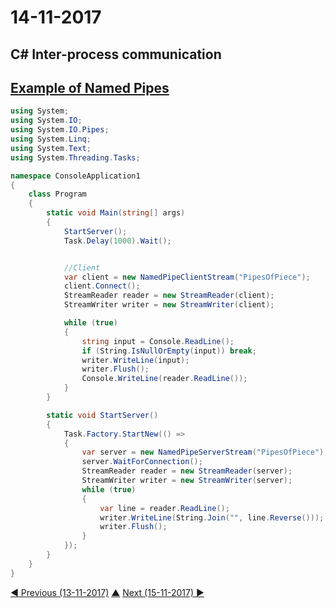 # 14-11-2017

## C# Inter-process communication


## [Example of Named Pipes](https://stackoverflow.com/questions/13806153/example-of-named-pipes)
```cs
using System;
using System.IO;
using System.IO.Pipes;
using System.Linq;
using System.Text;
using System.Threading.Tasks;

namespace ConsoleApplication1
{
    class Program
    {
        static void Main(string[] args)
        {
            StartServer();
            Task.Delay(1000).Wait();


            //Client
            var client = new NamedPipeClientStream("PipesOfPiece");
            client.Connect();
            StreamReader reader = new StreamReader(client);
            StreamWriter writer = new StreamWriter(client);

            while (true)
            {
                string input = Console.ReadLine();
                if (String.IsNullOrEmpty(input)) break;
                writer.WriteLine(input);
                writer.Flush();
                Console.WriteLine(reader.ReadLine());
            }
        }

        static void StartServer()
        {
            Task.Factory.StartNew(() =>
            {
                var server = new NamedPipeServerStream("PipesOfPiece");
                server.WaitForConnection();
                StreamReader reader = new StreamReader(server);
                StreamWriter writer = new StreamWriter(server);
                while (true)
                {
                    var line = reader.ReadLine();
                    writer.WriteLine(String.Join("", line.Reverse()));
                    writer.Flush();
                }
            });
        }
    }
}
```


[◀ Previous (13-11-2017)](https://github.com/humayuns/Workspace/blob/master/Diary/2017/November/13/notebook.md) [▲](https://github.com/humayuns/Workspace/tree/master/Diary/2017/November)
[Next (15-11-2017) ▶](https://github.com/humayuns/Workspace/blob/master/Diary/2017/November/15/notebook.md)